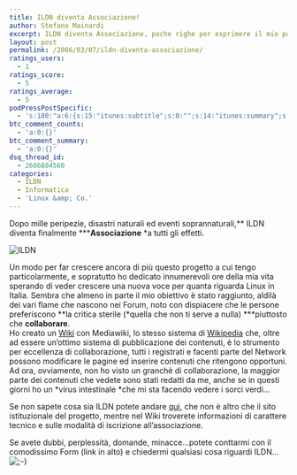 ```yaml
---
title: ILDN diventa Associazione!
author: Stefano Mainardi
excerpt: ILDN diventa Associazione, poche righe per esprimere il mio parere e le mie considerazioni.
layout: post
permalink: /2006/03/07/ildn-diventa-associazione/
ratings_users:
  - 1
ratings_score:
  - 5
ratings_average:
  - 5
podPressPostSpecific:
  - 's:180:"a:6:{s:15:"itunes:subtitle";s:0:"";s:14:"itunes:summary";s:0:"";s:15:"itunes:keywords";s:0:"";s:13:"itunes:author";s:0:"";s:15:"itunes:explicit";s:0:"";s:12:"itunes:block";s:0:"";}";'
btc_comment_counts:
  - 'a:0:{}'
btc_comment_summary:
  - 'a:0:{}'
dsq_thread_id:
  - 2686884560
categories:
  - ILDN
  - Informatica
  - 'Linux &amp; Co.'
---
```

Dopo mille peripezie, disastri naturali ed eventi soprannaturali,** ILDN diventa finalmente *****Associazione** *a tutti gli effetti.

![ILDN][1]

Un modo per far crescere ancora di più questo progetto a cui tengo particolarmente, e sopratutto ho dedicato innumerevoli ore della mia vita sperando di veder crescere una nuova voce per quanta riguarda Linux in Italia. Sembra che almeno in parte il mio obiettivo è stato raggiunto, aldilà dei vari flame che nascono nei Forum, noto con dispiacere che le persone preferiscono **la critica sterile (*quella che non ti serve a nulla) ***piuttosto che **collaborare**.  
Ho creato un [Wiki][2] con Mediawiki, lo stesso sistema di [Wikipedia][3] che, oltre ad essere un&#8217;ottimo sistema di pubblicazione dei contenuti, è lo strumento per eccellenza di collaborazione, tutti i registrati e facenti parte del Network possono modificare le pagine ed inserire contenuti che ritengono opportuni. Ad ora, ovviamente, non ho visto un granchè di collaborazione, la maggior parte dei contenuti che vedete sono stati redatti da me, anche se in questi giorni ho un *virus intestinale *che mi sta facendo vedere i sorci verdi&#8230;

Se non sapete cosa sia ILDN potete andare [qui][4], che non è altro che il sito istituzionale del progetto, mentre nel Wiki troverete informazioni di carattere tecnico e sulle modalità di iscrizione all&#8217;associazione.

Se avete dubbi, perplessità, domande, minacce&#8230;potete conttarmi con il comodissimo Form (link in alto) e chiedermi qualsiasi cosa riguardi ILDN&#8230; <img src="http://www.stefanomainardi.com/wp-includes/images/smilies/icon_wink.gif" alt=";-)" class="wp-smiley" />

 [1]: http://www.ildn.net/themes/light/images/top/night1.jpg "ILDN"
 [2]: http://associazione.ildn.net
 [3]: http://it.wikipedia.org
 [4]: http://www.ildn.net/